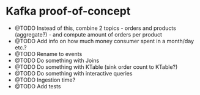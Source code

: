 # Kafka proof-of-concept

- @TODO Instead of this, combine 2 topics - orders and products (aggregate?) - and compute amount of orders per product
- @TODO Add info on how much money consumer spent in a month/day etc.?
- @TODO Rename to events
- @TODO Do something with Joins
- @TODO Do something with KTable (sink order count to KTable?)
- @TODO Do something with interactive queries
- @TODO Ingestion time?
- @TODO Add tests